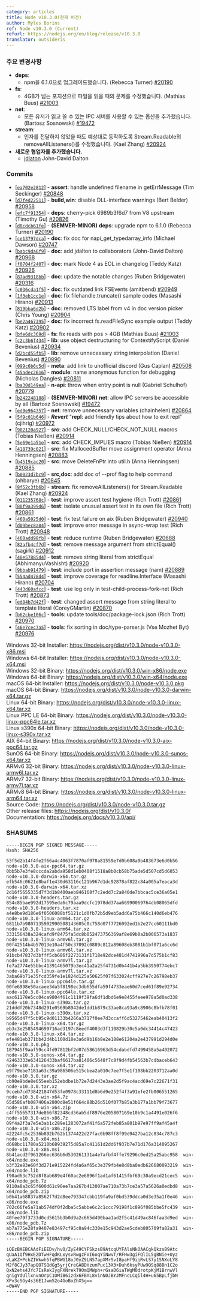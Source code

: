 ```yaml
---
category: articles
title: Node v10.3.0(현재 버전)
author: Myles Borins
ref: Node v10.3.0 (Current)
refurl: https://nodejs.org/en/blog/release/v10.3.0
translator: outsideris
---
```


<!--
### Notable Changes

* **deps**:
  - upgrade npm to 6.1.0 (Rebecca Turner) [#20190](https://github.com/nodejs/node/pull/20190)
* **fs**:
  - fix reads with pos \> 4GB (Mathias Buus) [#21003](https://github.com/nodejs/node/pull/21003)
* **net**:
  - new option to allow IPC servers to be readable and writable by all users (Bartosz Sosnowski) [#19472](https://github.com/nodejs/node/pull/19472)
* **stream**:
  - fix removeAllListeners() for Stream.Readable to work as expected when no arguments are passed (Kael Zhang) [#20924](https://github.com/nodejs/node/pull/20924)
* **Added new collaborators**
  - [jdlaton](https://github.com/jdalton) John-David Dalton
-->

### 주요 변경사항

* **deps**:
  - npm을 6.1.0으로 업그레이드했습니다. (Rebecca Turner) [#20190](https://github.com/nodejs/node/pull/20190)
* **fs**:
  - 4GB가 넘는 포지션으로 파일을 읽을 때의 문제를 수정했습니다. (Mathias Buus) [#21003](https://github.com/nodejs/node/pull/21003)
* **net**:
  - 모든 유저가 읽고 쓸 수 있는 IPC 서버를 사용할 수 있는 옵션을 추가했습니다. (Bartosz Sosnowski) [#19472](https://github.com/nodejs/node/pull/19472)
* **stream**:
  - 인자를 전달하지 않았을 때도 예상대로 동작하도록 Stream.Readable의 removeAllListeners()를 수정했습니다. (Kael Zhang) [#20924](https://github.com/nodejs/node/pull/20924)
* **새로운 협업자를 추가했습니다.**
  - [jdlaton](https://github.com/jdalton) John-David Dalton

### Commits

* [[`ea702e2812`](https://github.com/nodejs/node/commit/ea702e2812)] - **assert**: handle undefined filename in getErrMessage (Tim Seckinger) [#20848](https://github.com/nodejs/node/pull/20848)
* [[`d7fed22511`](https://github.com/nodejs/node/commit/d7fed22511)] - **build,win**: disable DLL-interface warnings (Bert Belder) [#20958](https://github.com/nodejs/node/pull/20958)
* [[`efc7f91354`](https://github.com/nodejs/node/commit/efc7f91354)] - **deps**: cherry-pick 6989b3f6d7 from V8 upstream (Timothy Gu) [#20826](https://github.com/nodejs/node/pull/20826)
* [[`d0cdcb61fe`](https://github.com/nodejs/node/commit/d0cdcb61fe)] - **(SEMVER-MINOR)** **deps**: upgrade npm to 6.1.0 (Rebecca Turner) [#20190](https://github.com/nodejs/node/pull/20190)
* [[`ce13797dca`](https://github.com/nodejs/node/commit/ce13797dca)] - **doc**: fix doc for napi\_get\_typedarray\_info (Michael Dawson) [#20747](https://github.com/nodejs/node/pull/20747)
* [[`babc9da6f9`](https://github.com/nodejs/node/commit/babc9da6f9)] - **doc**: add jdalton to collaborators (John-David Dalton) [#20968](https://github.com/nodejs/node/pull/20968)
* [[`f0704f2407`](https://github.com/nodejs/node/commit/f0704f2407)] - **doc**: mark Node 4 as EOL in changelog (Teddy Katz) [#20926](https://github.com/nodejs/node/pull/20926)
* [[`87ad9318bb`](https://github.com/nodejs/node/commit/87ad9318bb)] - **doc**: update the notable changes (Ruben Bridgewater) [#20316](https://github.com/nodejs/node/pull/20316)
* [[`c036cda1f5`](https://github.com/nodejs/node/commit/c036cda1f5)] - **doc**: fix outdated link FSEvents (amitbend) [#20949](https://github.com/nodejs/node/pull/20949)
* [[`1f3eb1cc1e`](https://github.com/nodejs/node/commit/1f3eb1cc1e)] - **doc**: fix filehandle.truncate() sample codes (Masashi Hirano) [#20913](https://github.com/nodejs/node/pull/20913)
* [[`819bba6d2b`](https://github.com/nodejs/node/commit/819bba6d2b)] - **doc**: removed LTS label from v4 in doc version picker (Chris Young) [#20904](https://github.com/nodejs/node/pull/20904)
* [[`be2a467395`](https://github.com/nodejs/node/commit/be2a467395)] - **doc**: fix incorrect fs.readFileSync example output (Teddy Katz) [#20902](https://github.com/nodejs/node/pull/20902)
* [[`bfe6dc369d`](https://github.com/nodejs/node/commit/bfe6dc369d)] - **fs**: fix reads with pos \> 4GB (Mathias Buus) [#21003](https://github.com/nodejs/node/pull/21003)
* [[`c2c3b6f434`](https://github.com/nodejs/node/commit/c2c3b6f434)] - **lib**: use object destructuring for ContextifyScript (Daniel Bevenius) [#20934](https://github.com/nodejs/node/pull/20934)
* [[`d2bcd55fb5`](https://github.com/nodejs/node/commit/d2bcd55fb5)] - **lib**: remove unnecessary string interpolation (Daniel Bevenius) [#20890](https://github.com/nodejs/node/pull/20890)
* [[`099c6b6c5d`](https://github.com/nodejs/node/commit/099c6b6c5d)] - **meta**: add link to unofficial discord (Gus Caplan) [#20508](https://github.com/nodejs/node/pull/20508)
* [[`45adec2616`](https://github.com/nodejs/node/commit/45adec2616)] - **module**: name anonymous function for debugging (Nicholas Dangles) [#20811](https://github.com/nodejs/node/pull/20811)
* [[`ba30d149ea`](https://github.com/nodejs/node/commit/ba30d149ea)] - **n-api**: throw when entry point is null (Gabriel Schulhof) [#20779](https://github.com/nodejs/node/pull/20779)
* [[`b242248188`](https://github.com/nodejs/node/commit/b242248188)] - **(SEMVER-MINOR)** **net**: allow IPC servers be accessible by all (Bartosz Sosnowski) [#19472](https://github.com/nodejs/node/pull/19472)
* [[`ed9e964357`](https://github.com/nodejs/node/commit/ed9e964357)] - **net**: remove unnecessary variables (chainhelen) [#20864](https://github.com/nodejs/node/pull/20864)
* [[`5f9c01b646`](https://github.com/nodejs/node/commit/5f9c01b646)] - ***Revert*** "**repl**: add friendly tips about how to exit repl" (cjihrig) [#20972](https://github.com/nodejs/node/pull/20972)
* [[`902120a927`](https://github.com/nodejs/node/commit/902120a927)] - **src**: add CHECK\_NULL/CHECK\_NOT\_NULL macros (Tobias Nießen) [#20914](https://github.com/nodejs/node/pull/20914)
* [[`5e69e1a51e`](https://github.com/nodejs/node/commit/5e69e1a51e)] - **src**: add CHECK\_IMPLIES macro (Tobias Nießen) [#20914](https://github.com/nodejs/node/pull/20914)
* [[`418739c021`](https://github.com/nodejs/node/commit/418739c021)] - **src**: fix MallocedBuffer move assignment operator (Anna Henningsen) [#20883](https://github.com/nodejs/node/pull/20883)
* [[`b4519cac20`](https://github.com/nodejs/node/commit/b4519cac20)] - **src**: move DeleteFnPtr into util.h (Anna Henningsen) [#20885](https://github.com/nodejs/node/pull/20885)
* [[`b0023d7bc9`](https://github.com/nodejs/node/commit/b0023d7bc9)] - **src,doc**: add doc of --prof flag to help command (ohbarye) [#20845](https://github.com/nodejs/node/pull/20845)
* [[`8f52c3fb6b`](https://github.com/nodejs/node/commit/8f52c3fb6b)] - **stream**: fix removeAllListeners() for Stream.Readable (Kael Zhang) [#20924](https://github.com/nodejs/node/pull/20924)
* [[`011235768c`](https://github.com/nodejs/node/commit/011235768c)] - **test**: improve assert test hygiene (Rich Trott) [#20861](https://github.com/nodejs/node/pull/20861)
* [[`88f9a399d6`](https://github.com/nodejs/node/commit/88f9a399d6)] - **test**: isolate unusual assert test in its own file (Rich Trott) [#20861](https://github.com/nodejs/node/pull/20861)
* [[`460a5025d0`](https://github.com/nodejs/node/commit/460a5025d0)] - **test**: fix test failure on aix (Ruben Bridgewater) [#20940](https://github.com/nodejs/node/pull/20940)
* [[`d09bec8a04`](https://github.com/nodejs/node/commit/d09bec8a04)] - **test**: improve error message in async-wrap test (Rich Trott) [#20948](https://github.com/nodejs/node/pull/20948)
* [[`460add98fb`](https://github.com/nodejs/node/commit/460add98fb)] - **test**: reduce runtime (Ruben Bridgewater) [#20688](https://github.com/nodejs/node/pull/20688)
* [[`82afb4cf7d`](https://github.com/nodejs/node/commit/82afb4cf7d)] - **test**: remove message argument from strictEqual() (sagirk) [#20912](https://github.com/nodejs/node/pull/20912)
* [[`40e57885d4`](https://github.com/nodejs/node/commit/40e57885d4)] - **test**: remove string literal from strictEqual (AbhimanyuVashisht) [#20920](https://github.com/nodejs/node/pull/20920)
* [[`9bbab91479`](https://github.com/nodejs/node/commit/9bbab91479)] - **test**: include port in assertion message (nam) [#20889](https://github.com/nodejs/node/pull/20889)
* [[`554ad478d4`](https://github.com/nodejs/node/commit/554ad478d4)] - **test**: improve coverage for readline.Interface (Masashi Hirano) [#20704](https://github.com/nodejs/node/pull/20704)
* [[`443d60afcc`](https://github.com/nodejs/node/commit/443d60afcc)] - **test**: use log only in test-child-process-fork-net (Rich Trott) [#20873](https://github.com/nodejs/node/pull/20873)
* [[`ed84b7d42f`](https://github.com/nodejs/node/commit/ed84b7d42f)] - **test**: changed assert message from string literal to template literal (CoreyGMartin) [#20870](https://github.com/nodejs/node/pull/20870)
* [[`b62cbe106c`](https://github.com/nodejs/node/commit/b62cbe106c)] - **tools**: update tools/doc/package-lock.json (Rich Trott) [#20970](https://github.com/nodejs/node/pull/20970)
* [[`46e7cec7a5`](https://github.com/nodejs/node/commit/46e7cec7a5)] - **tools**: fix sorting in doc/type-parser.js (Vse Mozhet Byt) [#20976](https://github.com/nodejs/node/pull/20976)

Windows 32-bit Installer: https://nodejs.org/dist/v10.3.0/node-v10.3.0-x86.msi<br>
Windows 64-bit Installer: https://nodejs.org/dist/v10.3.0/node-v10.3.0-x64.msi<br>
Windows 32-bit Binary: https://nodejs.org/dist/v10.3.0/win-x86/node.exe<br>
Windows 64-bit Binary: https://nodejs.org/dist/v10.3.0/win-x64/node.exe<br>
macOS 64-bit Installer: https://nodejs.org/dist/v10.3.0/node-v10.3.0.pkg<br>
macOS 64-bit Binary: https://nodejs.org/dist/v10.3.0/node-v10.3.0-darwin-x64.tar.gz<br>
Linux 64-bit Binary: https://nodejs.org/dist/v10.3.0/node-v10.3.0-linux-x64.tar.xz<br>
Linux PPC LE 64-bit Binary: https://nodejs.org/dist/v10.3.0/node-v10.3.0-linux-ppc64le.tar.xz<br>
Linux s390x 64-bit Binary: https://nodejs.org/dist/v10.3.0/node-v10.3.0-linux-s390x.tar.xz<br>
AIX 64-bit Binary: https://nodejs.org/dist/v10.3.0/node-v10.3.0-aix-ppc64.tar.gz<br>
SunOS 64-bit Binary: https://nodejs.org/dist/v10.3.0/node-v10.3.0-sunos-x64.tar.xz<br>
ARMv6 32-bit Binary: https://nodejs.org/dist/v10.3.0/node-v10.3.0-linux-armv6l.tar.xz<br>
ARMv7 32-bit Binary: https://nodejs.org/dist/v10.3.0/node-v10.3.0-linux-armv7l.tar.xz<br>
ARMv8 64-bit Binary: https://nodejs.org/dist/v10.3.0/node-v10.3.0-linux-arm64.tar.xz<br>
Source Code: https://nodejs.org/dist/v10.3.0/node-v10.3.0.tar.gz<br>
Other release files: https://nodejs.org/dist/v10.3.0/<br>
Documentation: https://nodejs.org/docs/v10.3.0/api/

<h3 id="shasums">SHASUMS</h3>

```
-----BEGIN PGP SIGNED MESSAGE-----
Hash: SHA256

53f5d2b14f4fe2f66a4c4063f7870af978a81559e7d0b608a9b483673e6d0b56  node-v10.3.0-aix-ppc64.tar.gz
0bb5b7e3fe8cccda2abda958d1eb0408f1518a8b0cb58b75ade5d507cd5d6053  node-v10.3.0-darwin-x64.tar.gz
efb546c0621e8baf1e430d63116c121b967d1dc92878af822c84a005a7eaca3d  node-v10.3.0-darwin-x64.tar.xz
2d16f5655335d7f3d1b8400aeb846168f7c2edd7c2a840de7bbcac5ce36a05e1  node-v10.3.0-headers.tar.gz
854c85bae992d17595eda6c79aaa9dcfc1978dd37aa66990069764db08065dfd  node-v10.3.0-headers.tar.xz
a4e8be9d186e6f0506088bf5121c1d0fb72b5d9eb5add6a75b466c140d6eb476  node-v10.3.0-linux-arm64.tar.gz
6811b7b9807135902990508143605c0c758d07f7726092ed1b2e27cc60111bd0  node-v10.3.0-linux-arm64.tar.xz
333156438a324cafd9f8475fa5dc8b052473756369af8e69b0a2b006573a1837  node-v10.3.0-linux-armv6l.tar.gz
00f42514b4b57013e10a4f50c37092c0889c812a89608eb3081b1bf071a6cc6d  node-v10.3.0-linux-armv6l.tar.xz
91bcb47837d3bfff5cb686f2273131f1718e92dce481d4741996a7d575b1cf83  node-v10.3.0-linux-armv7l.tar.gz
fe7a2774e55bbc41391465079b3ec41a2a25f4731d0b441b4a5bb3950774ebc7  node-v10.3.0-linux-armv7l.tar.xz
3aba69b71e35fcd359fe1e1824d125a50625f07f633024cff927e7c26798eb37  node-v10.3.0-linux-ppc64le.tar.gz
00fe6998e50acaee3da5f8198ec3db655dfa59f4733eae60d7ced61f89e92734  node-v10.3.0-linux-ppc64le.tar.xz
aac61178e5cc04ca9804f61c1119f39fa6df1dbd6e9e8455feee978a5d0ad338  node-v10.3.0-linux-s390x.tar.gz
21dddf20b7348d291e0569b8942de1dd1b879c33ae8ca93a9c8906c8bfb78f01  node-v10.3.0-linux-s390x.tar.xz
b9565d47f5cb95c9d01133b4266a3717f0ee7d3ccaff6d53275462eab40413f2  node-v10.3.0-linux-x64.tar.gz
eb3c3e2585494699716ad3197c8eedf4003d3f110829b30c5a0dc34414c47423  node-v10.3.0-linux-x64.tar.xz
efe481eb371bb42d4b1100d18e3a6d9b16b8e2e188e61204a2e437991d294d0e  node-v10.3.0.pkg
187945f9aaf59cc4fd97812bf2d07d58616963d54cdabdfd7499458a5a402072  node-v10.3.0-sunos-x64.tar.gz
42463333e634126433baf6617ba81406c5648f7c8f9d4fb54563b7cdbaceb643  node-v10.3.0-sunos-x64.tar.xz
e9f79ebe7181a63c39a986506e515cbea2a010c7ee7f5e1f108bb2203712aa0d  node-v10.3.0.tar.gz
cb90e9bde8e655eeb152ebdbe1b72e7d2443e3ae2d5f9ac4acd69e7c22671f31  node-v10.3.0.tar.xz
9cceb7cd738421847d53fe0978c33111d8b6d9e252f4f3a91efe2fb006551265  node-v10.3.0-win-x64.7z
65d586afb087406a2800d8e51f664c88b26d510f077b85a3b177a1bb79f73677  node-v10.3.0-win-x64.zip
c4ff55657317de866f82348cd56ab5df8976e205807169e10b9c1a4491e026f6  node-v10.3.0-win-x86.7z
09f4a2f3a7e5e3ab1c289e1283072af41f6a572feb85a801b97e97ff9af45a4f  node-v10.3.0-win-x86.zip
42224fc5c2536b892b762b1374422d27fac0b98ff8f99d9427ba12c834c787c3  node-v10.3.0-x64.msi
d668bc11780a5210b68939275d85a7c41161d2dd6f937b7e71d176a314095267  node-v10.3.0-x86.msi
8b41acd2f961266ec636b6d530261131a4e7afbf4ffe79296c0ed25a25abc958  win-x64/node.exe
b3f32e83e60f3d271e915224fd4a6af65c3e379fb4e8d8ba0edb626680093219  win-x64/node.lib
f90ad63c752d8f8ab689e4f60ac2e6896f1ad1af61415fbf69c30a9ecd21cec5  win-x64/node_pdb.7z
9110a8a3c65f600d61c90ee7aa267b413007ae710a73b7ce3a57a5626a0edbd8  win-x64/node_pdb.zip
b0b41a68837a8562f7d2d8ee793347cbb119fa9af0bd539ddca0d3e35a1f0e46  win-x86/node.exe
702c66fe5a71ab574df0f2dba5c5abbe6c2c1ccc79198f1c896f085bbe5fc439  win-x86/node.lib
40fee79f3733d0cd5615b3b0d9a2c665d490baa1ad2f5c41d49ac846faa3d9ed  win-x86/node_pdb.7z
ab7a775e28fa9407e83497cf95c0a94c330e15c943d2ae5cdeb805709fa82a31  win-x86/node_pdb.zip
-----BEGIN PGP SIGNATURE-----

iQEzBAEBCAAdFiEEDv/hvO/ZyE49CYFSkzsB9AtcqUYFAlsNkOAACgkQkzsB9Atc
qUaA1Qf9HxE2DTwHFqdKLxysvRwgzFVI6oqYiNwvT/RFHw3giFQlIL5gBNie+Uyz
vLaKZ+PcbZIWkwh5fqPBWG18oJ0yZ9LN57apXMrSvI8paHf9ijRvLS7y1SNXoLY8
M2f8CJy37apQO7SQdGg5yrjCreGABDHzunPuc13X3+Duh6ksyPUw9QSq88Bn1C2o
QxN2ehs4JYc7IsRekIygFXNrekT9OmQMWph+rGsaD6iaTWgM0drotpKjM1BrnwVl
qnigYdUllxnvnOrpC1OMiB6izdx6FBYL8vinN0JBYJMFncLCqil4H+u65BpLfjbN
XPv3cSGy4s36E1Jwm52o4GoBoZhX5g==
=0W4V
-----END PGP SIGNATURE-----

```
